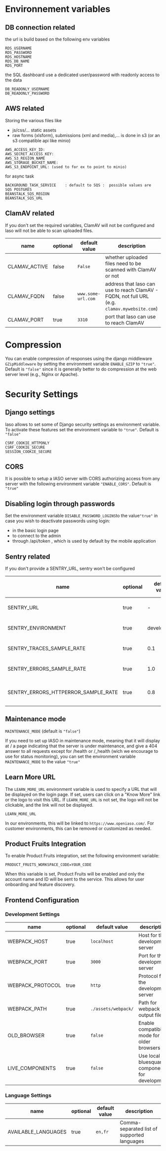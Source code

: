 # Environnement variables

## DB connection related

the url is build based on the following env variables

```
RDS_USERNAME
RDS_PASSWORD
RDS_HOSTNAME
RDS_DB_NAME
RDS_PORT
```

the SQL dashboard use a dedicated user/password with readonly access to the data

```
DB_READONLY_USERNAME 
DB_READONLY_PASSWORD
```

## AWS related

Storing the various files like

- js/css/... static assets
- raw forms (xlsform), submissions (xml and media),... is done in s3 (or an s3 compatible api like minio)

```
AWS_ACCESS_KEY_ID:
AWS_SECRET_ACCESS_KEY:
AWS_S3_REGION_NAME
AWS_STORAGE_BUCKET_NAME:
AWS_S3_ENDPOINT_URL: (used to for ex to point to minio)
```

for async task

```
BACKGROUND_TASK_SERVICE    : default to SQS :  possible values are  SQS POSTGRES
BEANSTALK_SQS_REGION
BEANSTALK_SQS_URL

```

## ClamAV related

If you don't set the required variables, ClamAV will not be configured and Iaso will not be able to scan uploaded files.

| name          | optional | default value      | description                                                                                  |
|---------------|----------|--------------------|----------------------------------------------------------------------------------------------|
| CLAMAV_ACTIVE | false    | `False`            | whether uploaded files need to be scanned with ClamAV or not                                 |
| CLAMAV_FQDN   | false    | `www.some-url.com` | address that Iaso can use to reach ClamAV - FQDN, not full URL (e.g. `clamav.mywebsite.com`) |
| CLAMAV_PORT   | true     | `3310`             | port that Iaso can use to reach ClamAV                                                       |


# Compression
You can enable compression of responses using the django middleware `GZipMiddleware` by setting the environment variable `ENABLE_GZIP` to `"true"`.
Default is `"false"` since it is generally better to do compression at the web server level (e.g., Nginx or Apache).

# Security Settings

## Django settings

Iaso allows to set some of Django security settings as environment variable. To activate these features
set the environment variable to `"true"`. Default is `"false"`

```
CSRF_COOKIE_HTTPONLY 
CSRF_COOKIE_SECURE 
SESSION_COOKIE_SECURE
```

## CORS

It is possible to setup a IASO server with CORS authorizing access from any server with the following environment
variable `"ENABLE_CORS"`.
Default is `"true"`

## Disabling login through passwords    

Set the environment variable `DISABLE_PASSWORD_LOGINS`to the value`"true"` in case you wish to deactivate passwords
using login:

- in the basic login page
- to connect to the admin
- through /api/token , which is used by default by the mobile application

## Sentry related

If you don't provide a SENTRY_URL, sentry won't be configured

| name                                | optional | default value | description                                    | --- |
|-------------------------------------|----------|---------------|------------------------------------------------|-----|
| SENTRY_URL                          | true     | -             | url specific to your sentry account            |     |
| SENTRY_ENVIRONMENT                  | true     | development   | environnement (dev, staging, prod,...)         |     |
| SENTRY_TRACES_SAMPLE_RATE           | true     | 0.1           | float between 0 and 1 : send 10%               |     |
| SENTRY_ERRORS_SAMPLE_RATE           | true     | 1.0           | float between 0 and 1 : send everything        |     |
| SENTRY_ERRORS_HTTPERROR_SAMPLE_RATE | true     | 0.8           | float between 0 and 1 : send 80% of the errors |     |  

## Maintenance mode
`MAINTENANCE_MODE` (default is `"false"`)

If you need to set up IASO in maintenance mode, meaning that it will display at / a page indicating that the 
server is under maintenance, and give a 404 answer to all requests except for /health or /_health (wich we encourage to use 
for status monitoring), you can set the environment variable `MAINTENANCE_MODE` to the value `"true"`

## Learn More URL

The `LEARN_MORE_URL` environment variable is used to specify a URL that will be displayed on the login page. If set, users can click on a "Know More" link or the logo to visit this URL. If `LEARN_MORE_URL` is not set, the logo will not be clickable, and the link will not be displayed.

```
LEARN_MORE_URL
```

In our environments, this will be linked to `https://www.openiaso.com/`. For customer environments, this can be removed or customized as needed.

## Product Fruits Integration

To enable Product Fruits integration, set the following environment variable:

```
PRODUCT_FRUITS_WORKSPACE_CODE=YOUR_CODE
```

When this variable is set, Product Fruits will be enabled and only the account name and ID will be sent to the service. This allows for user onboarding and feature discovery.

## Frontend Configuration

### Development Settings

| name | optional | default value | description |
|------|----------|---------------|-------------|
| WEBPACK_HOST | true | `localhost` | Host for the development server |
| WEBPACK_PORT | true | `3000` | Port for the development server |
| WEBPACK_PROTOCOL | true | `http` | Protocol for the development server |
| WEBPACK_PATH | true | `./assets/webpack/` | Path for webpack output files |
| OLD_BROWSER | true | `false` | Enable compatibility mode for older browsers |
| LIVE_COMPONENTS | true | `false` | Use local bluesquare-components for development |

### Language Settings

| name | optional | default value | description |
|------|----------|---------------|-------------|
| AVAILABLE_LANGUAGES | true | `en,fr` | Comma-separated list of supported languages |
